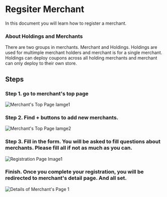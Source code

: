 # Regsiter Merchant

In this document you will learn how to register a merchant.

### About Holdings and Merchants
There are two groups in merchants.  Merchant and Holdings.  Holdings are used for multimple merchant holders and merchant is for a single merchant.  Holdings can deploy coupons across all holding merchants and merchant can only deploy to their own store.


## Steps

### Step 1. go to merchant's top page

![Merchant's Top Page Iamge1](https://trdcorp.blob.core.windows.net/blog-images/ss-merchant-top-screenshot1.PNG)

### Step 2. Find + buttons to add new merchants.  

![Merchant's Top Page Iamge2](https://trdcorp.blob.core.windows.net/blog-images/ss-merchant-top-screenshot2.PNG)

### Step 3. Fill in the form.  You will be asked to fill questions about merchants.  Please fill all if not as much as you can.

![Registration Page Image1](https://trdcorp.blob.core.windows.net/blog-images/ss-merchant-register-screenshot1.PNG)

### Finish.  Once you complete your registration, you will be redirected to merchant's detail page.  And all set.

![Details of Merchant's Page 1](https://trdcorp.blob.core.windows.net/blog-images/ss-merchant-details-screenshot1.PNG)
